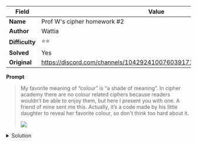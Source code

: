 |Field|Value|
|---|---|
|**Name**|Prof W's cipher homework #2|
|**Author**|Wattia|
|**Difficulty**|⭐⭐|
|**Solved**|Yes|
|**Original**|https://discord.com/channels/1042924100760391710/1153396926193090642|

**Prompt**
> My favorite meaning of “colour” is “a shade of meaning”. In cipher academy there are no colour related ciphers because readers wouldn’t be able to enjoy them, but here I present you with one. A friend of mine sent me this. Actually, it’s a code made by his little daughter to reveal her favorite colour, so don't think too hard about it.
>
> ![](../attachments/)


<details>
<summary>Solution</summary>
TO BE WRITTEN
</details>
